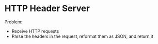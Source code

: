 # HTTP Header Server

Problem:
- Receive HTTP requests
- Parse the headers in the request, reformat them as JSON, and return it
